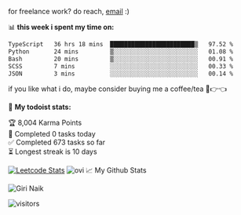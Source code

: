 for freelance work? do reach, [email](yourgirinaik@gmail.com) :)

📊 **this week i spent my time on:**
<!--START_SECTION:waka-->

```txt
TypeScript   36 hrs 18 mins  ████████████████████████▒   97.52 %
Python       24 mins         ▒░░░░░░░░░░░░░░░░░░░░░░░░   01.08 %
Bash         20 mins         ▒░░░░░░░░░░░░░░░░░░░░░░░░   00.91 %
SCSS         7 mins          ░░░░░░░░░░░░░░░░░░░░░░░░░   00.33 %
JSON         3 mins          ░░░░░░░░░░░░░░░░░░░░░░░░░   00.14 %
```

<!--END_SECTION:waka-->

if you like what i do, maybe consider buying me a coffee/tea 🥺👉👈


🚧 **My todoist stats:**
<!-- TODO-IST:START -->
🏆  8,004 Karma Points           
🌸  Completed 0 tasks today           
✅  Completed 673 tasks so far           
⏳  Longest streak is 10 days
<!-- TODO-IST:END -->
[![Leetcode Stats](https://leetcard.jacoblin.cool/Mudavathgirinaik)](https://leetcode.com/u/Mudavathgirinaik/)
<img src="https://github-readme-stats.vercel.app/api/top-langs?username=Mudavath-Giri-Naik&show_icons=true&locale=en&layout=compact&theme=chartreuse-dark" alt="ovi" />
📈 My Github Stats

<p align="left"> <img src="https://github-readme-stats.vercel.app/api?username=Mudavath-Giri-Naik&show_icons=true&theme=gotham" alt="Giri Naik" />

![visitors](https://visitor-badge.laobi.icu/badge?page_id=Mudavath-Giri-Naik.Mudavath-Giri-Naik)
